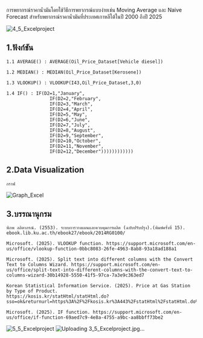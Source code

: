 การพยากรณ์ราคาน้ำมันโดยใช้วิธีการพยากรณ์แบบง่ายเช่น Moving Average และ Naive Forecast สำหรับพยากรณ์ราคาน้ำมันที่ประเทศเกาหลีใต้ในปี 2000 ถึงปี 2025

![4_5_Excelproject](https://github.com/user-attachments/assets/4a8b49c1-bf2d-4122-87d9-597962787a90)

## 1.ฟังก์ชัน

    1.1 AVERAGE() : AVERAGE(Oil_Price_Dataset[Vehicle diesel])

    1.2 MEDIAN() : MEDIAN(Oil_Price_Dataset[Kerosene])

    1.3 VLOOKUP() : VLOOKUP(I43,Oil_Price_Dataset,3,0)

    1.4 IF() : IF(D2=1,"January",
                    IF(D2=2,"February",
                    IF(D2=3,"March",
                    IF(D2=4,"April",
                    IF(D2=5,"May",
                    IF(D2=6,"June",
                    IF(D2=7,"July",
                    IF(D2=8,"August",
                    IF(D2=9,"September",
                    IF(D2=10,"October",
                    IF(D2=11,"November",
                    IF(D2=12,"December"))))))))))))

## 2.Data Visualization

    กราฟ

![Graph_Excel](https://github.com/user-attachments/assets/d84a726e-1127-46d3-a560-f186f42921c7)

## 3.บรรณานุกรม

    พิภพ ลลิตาภรณ์. (2553). ระบบการวางแผนและควบคุมการผลิต (ฉบับปรับปรุง).(พิมพ์ครั้งที่ 15).	ebook.lib.ku.ac.th/ebook27/ebook/2014RG0100/

    Microsoft. (2025). VLOOKUP function. https://support.microsoft.com/en-us/office/vlookup-function-0bbc8083-26fe-4963-8ab8-93a18ad188a1

    Microsoft. (2025). Split text into different columns with the Convert Text to Columns Wizard. https://support.microsoft.com/en-us/office/split-text-into-different-columns-with-the-convert-text-to-columns-wizard-30b14928-5550-41f5-97ca-7a3e9c363ed7

    Korean Statistical Information Service. (2025). Price at Gas Station by Type of Product. 																						https://kosis.kr/statHtml/statHtml.do?sso=ok&returnurl=https%3A%2F%2Fkosis.kr%3A443%2FstatHtml%2FstatHtml.do%3Flist_id%3DP2_5%26obj_var_id%3D%26seqNo%3D%26tblId%3DTX_31802_A000%26vw_cd%3DMT_ETITLE%26language%3Den%26orgId%3D318%26path%3D%252Feng%252FstatisticsList%252FstatisticsListIndex.do%26conn_path%3DMT_ETITLE%26itm_id%3D%26lang_mode%3Den%26scrId%3D%26

    Microsoft. (2025). IF function. https://support.microsoft.com/en-us/office/if-function-69aed7c9-4e8a-4755-a9bc-aa8bbff73be2

![5_5_Excelproject](https://github.com/user-attachments/assets/ce8fec1c-ef64-4a40-99d5-6826197eacf1)
![Uploading 3_5_Excelproject.jpg…]()
